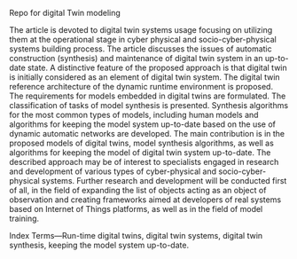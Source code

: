 Repo for digital Twin modeling

The article is devoted to digital twin systems usage
 focusing on utilizing them at the operational stage in cyber
physical and socio-cyber-physical systems building process. The
 article discusses the issues of automatic construction (synthesis)
 and maintenance of digital twin system in an up-to-date state.
 A distinctive feature of the proposed approach is that digital
 twin is initially considered as an element of digital twin system.
 The digital twin reference architecture of the dynamic runtime
 environment is proposed. The requirements for models embedded
 in digital twins are formulated. The classification of tasks
 of model synthesis is presented. Synthesis algorithms for the
 most common types of models, including human models and
 algorithms for keeping the model system up-to-date based on
 the use of dynamic automatic networks are developed. The main
 contribution is in the proposed models of digital twins, model
 synthesis algorithms, as well as algorithms for keeping the model
 of digital twin system up-to-date. The described approach may be
 of interest to specialists engaged in research and development of
 various types of cyber-physical and socio-cyber-physical systems.
 Further research and development will be conducted first of all,
 in the field of expanding the list of objects acting as an object
 of observation and creating frameworks aimed at developers of
 real systems based on Internet of Things platforms, as well as in
 the field of model training.
 
 Index Terms—Run-time digital twins, digital twin systems,
 digital twin synthesis, keeping the model system up-to-date.
